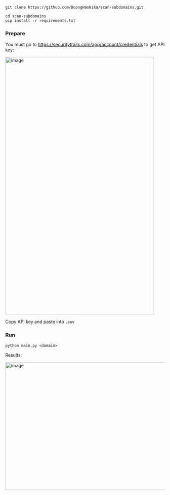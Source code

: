 ```
git clone https://github.com/DuongHaoNika/scan-subdomains.git
```

```
cd scan-subdomains
pip install -r requirements.txt
```

### Prepare
You must go to https://securitytrails.com/app/account/credentials to get API key:

<img width="470" height="810" alt="image" src="https://github.com/user-attachments/assets/8803de6c-db47-4a70-a54a-c51437227aab" />

Copy API key and paste into `.env`

### Run

```
python main.py <domain>
```

Results:

<img width="864" height="402" alt="image" src="https://github.com/user-attachments/assets/a80f6ba9-b5e2-4d29-85f9-081162e758c9" />


